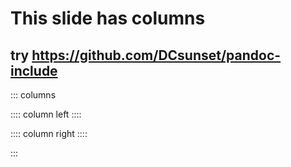 # This slide has columns

## try https://github.com/DCsunset/pandoc-include

::: columns

:::: column
left
::::

:::: column
right
::::

:::

